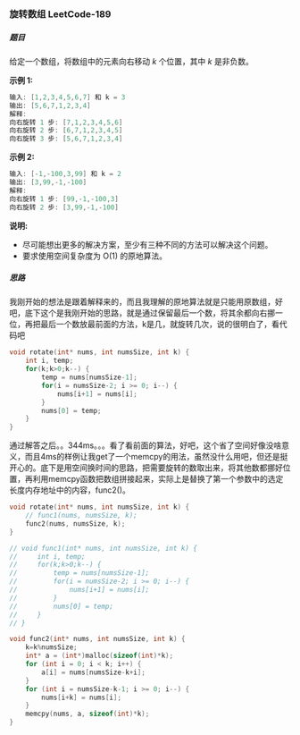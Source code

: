 ### 旋转数组	LeetCode-189

#####  题目

给定一个数组，将数组中的元素向右移动 *k* 个位置，其中 *k* 是非负数。

**示例 1:**

```c
输入: [1,2,3,4,5,6,7] 和 k = 3
输出: [5,6,7,1,2,3,4]
解释:
向右旋转 1 步: [7,1,2,3,4,5,6]
向右旋转 2 步: [6,7,1,2,3,4,5]
向右旋转 3 步: [5,6,7,1,2,3,4]
```

**示例 2:**

```c
输入: [-1,-100,3,99] 和 k = 2
输出: [3,99,-1,-100]
解释: 
向右旋转 1 步: [99,-1,-100,3]
向右旋转 2 步: [3,99,-1,-100]
```

**说明:**

- 尽可能想出更多的解决方案，至少有三种不同的方法可以解决这个问题。
- 要求使用空间复杂度为 O(1) 的原地算法。

##### 思路

我刚开始的想法是跟着解释来的，而且我理解的原地算法就是只能用原数组，好吧，底下这个是我刚开始的思路，就是通过保留最后一个数，将其余都向右挪一位，再把最后一个数放最前面的方法，k是几，就旋转几次，说的很明白了，看代码吧

```c
void rotate(int* nums, int numsSize, int k) {
    int i, temp;
    for(k;k>0;k--) {
        temp = nums[numsSize-1];
        for(i = numsSize-2; i >= 0; i--) {
            nums[i+1] = nums[i];
        }
        nums[0] = temp;
    }
}
```

通过解答之后。。344ms。。。看了看前面的算法，好吧，这个省了空间好像没啥意义，而且4ms的样例让我get了一个memcpy的用法，虽然没什么用吧，但还是挺开心的。底下是用空间换时间的思路，把需要旋转的数取出来，将其他数都挪好位置，再利用memcpy函数把数组拼接起来，实际上是替换了第一个参数中的选定长度内存地址中的内容，func2()。

```c
void rotate(int* nums, int numsSize, int k) {
    // func1(nums, numsSize, k);
    func2(nums, numsSize, k);
}

// void func1(int* nums, int numsSize, int k) {
//     int i, temp;
//     for(k;k>0;k--) {
//         temp = nums[numsSize-1];
//         for(i = numsSize-2; i >= 0; i--) {
//             nums[i+1] = nums[i];
//         }
//         nums[0] = temp;
//     }
// }

void func2(int* nums, int numsSize, int k) {
    k=k%numsSize;
    int* a = (int*)malloc(sizeof(int)*k);
    for (int i = 0; i < k; i++) {
        a[i] = nums[numsSize-k+i];
    }
    for (int i = numsSize-k-1; i >= 0; i--) {
        nums[i+k] = nums[i];
    }
    memcpy(nums, a, sizeof(int)*k);
}
```
